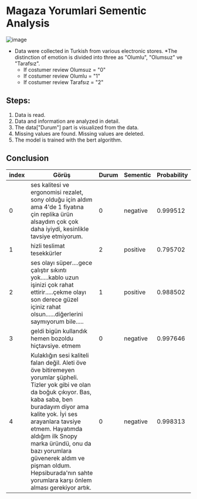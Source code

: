 # Magaza Yorumlari Sementic Analysis
![image](https://www.yasantipsikoloji.com/upload/images/sayfalar/2020/duygusal-problemleri-cozmenin-10-yolu-44069-5315495833-t.jpg)

* Data were collected in Turkish from various electronic stores.
*The distinction of emotion is divided into three as "Olumlu", "Olumsuz" ve "Tarafsız".
  * If costumer review Olumsuz = "0"
  * If costumer review Olumlu = "1"  
  * If costumer review Tarafsız = "2"

## Steps:
1. Data is read.
2. Data and information are analyzed in detail.
3. The data["Durum"] part is visualized from the data.
4. Missing values are found. Missing values are deleted.
5. The model is trained with the bert algorithm.

## Conclusion

|index|Görüş|Durum|Sementic|Probability|
|-----|-----|----|----|-----|
|0|ses kalitesi ve ergonomisi rezalet, sony olduğu için aldım ama 4'de 1 fiyatına çin replika ürün alsaydım çok çok daha iyiydi, kesinlikle tavsiye etmiyorum.|0|negative|0.999512|
|1|hizli teslimat tesekkürler|2|positive|0.795702|
|2|ses olayı süper....gece çalıştır sıkıntı yok.....kablo uzun işinizi çok rahat ettirir.....çekme olayı son derece güzel içiniz rahat olsun......diğerlerini saymıyorum bile.....|1|positive|0.988502|
|3|geldi bigün kullandık hemen bozoldu hiçtavsiye. etmem|0|negative|0.997646|
|4|Kulaklığın sesi kaliteli falan değil. Aleti öve öve bitiremeyen yorumlar şüpheli. Tizler yok gibi ve olan da boğuk çıkıyor. Bas, kaba saba, ben buradayım diyor ama kalite yok. İyi ses arayanlara tavsiye etmem. Hayatımda aldığım ilk Snopy marka üründü, onu da bazı yorumlara güvenerek aldım ve pişman oldum. Hepsiburada'nın sahte yorumlara karşı önlem alması gerekiyor artık.|0|negative|0.998313|
